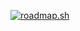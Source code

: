 [![roadmap.sh](https://api.roadmap.sh/v1-badge/wide/64bd350f8b7b0932737f1b3b?variant=dark&roadmaps=typescript%2Cbackend%2Cjavascript%2Cblockchain)](https://medium.com/@harundarat)

